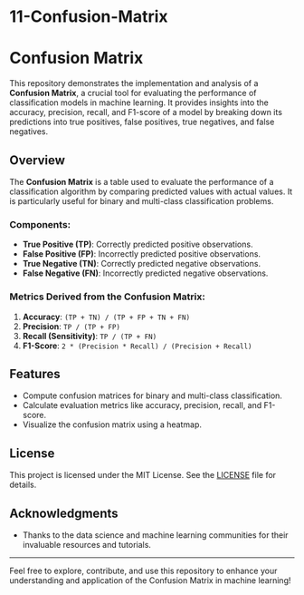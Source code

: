 # 11-Confusion-Matrix
# Confusion Matrix

This repository demonstrates the implementation and analysis of a **Confusion Matrix**, a crucial tool for evaluating the performance of classification models in machine learning. It provides insights into the accuracy, precision, recall, and F1-score of a model by breaking down its predictions into true positives, false positives, true negatives, and false negatives.

## Overview
The **Confusion Matrix** is a table used to evaluate the performance of a classification algorithm by comparing predicted values with actual values. It is particularly useful for binary and multi-class classification problems.

### Components:
- **True Positive (TP)**: Correctly predicted positive observations.
- **False Positive (FP)**: Incorrectly predicted positive observations.
- **True Negative (TN)**: Correctly predicted negative observations.
- **False Negative (FN)**: Incorrectly predicted negative observations.

### Metrics Derived from the Confusion Matrix:
1. **Accuracy**: `(TP + TN) / (TP + FP + TN + FN)`
2. **Precision**: `TP / (TP + FP)`
3. **Recall (Sensitivity)**: `TP / (TP + FN)`
4. **F1-Score**: `2 * (Precision * Recall) / (Precision + Recall)`



## Features
- Compute confusion matrices for binary and multi-class classification.
- Calculate evaluation metrics like accuracy, precision, recall, and F1-score.
- Visualize the confusion matrix using a heatmap.







## License
This project is licensed under the MIT License. See the [LICENSE](LICENSE) file for details.

## Acknowledgments
- Thanks to the data science and machine learning communities for their invaluable resources and tutorials.

---

Feel free to explore, contribute, and use this repository to enhance your understanding and application of the Confusion Matrix in machine learning!
